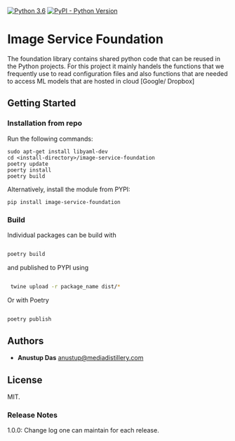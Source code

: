 [![Python 3.6](https://img.shields.io/badge/python-3.6-blue.svg)](https://www.python.org/downloads/release/python-3614/)
 <a href="">
        <img alt="PyPI - Python Version" src="https://img.shields.io/pypi/pyversions/example-template-service"></a>

#  Image Service Foundation

The foundation library contains shared python code that can be reused in the Python projects.
For this project it mainly handels the functions that we frequently use to read configuration files and also functions that are needed to access ML models that are hosted in cloud [Google/ Dropbox]  

## Getting Started

### Installation from repo
Run the following commands:
```
sudo apt-get install libyaml-dev
cd <install-directory>/image-service-foundation
poetry update
poerty install
poetry build
```

Alternatively, install the module from PYPI:
```
pip install image-service-foundation
```

### Build

Individual packages can be build with

```bash

poetry build

```
and published to PYPI using
```bash

 twine upload -r package_name dist/*

```

Or with Poetry

```bash

poetry publish

```

## Authors

* **Anustup Das** anustup@mediadistillery.com

## License

MIT.


### Release Notes 
1.0.0: Change log one can maintain for each release.
